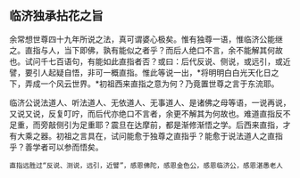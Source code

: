## 临济独承拈花之旨

余常想世尊四十九年所说之法，真可谓婆心极矣。惟有独尊一语，惟临济公能继之。直指与人，当下即佛，孰有能似之者乎？而后人绝口不言，余不能解其何故也。试问千七百语句，有能如此直指者否？或曰：后代反说、侧说，或远引，或近譬，要引人起疑自悟，非可一概直指。惟此等说一出，*将明明白白光天化日之下，弄成一个风云世界。*初祖西来直指之意为何？乃竟置世尊之言于东流耶。

临济公说法道人、听法道人、无依道人、无事道人、是诸佛之母等语，一说再说，又说又说，反复叮咛，而后代亦绝口不言者，余更不解其为何故也。难道直指反不足重，而旁敲侧引为足重耶？震旦在达摩前，都是渐修渐悟之学。后西来直指，才有大乘之器。初祖之言具在，试问能愈于独尊之直指乎？能愈于说法道人之直指乎？善学者可以参而悟矣。

```yang
直指远胜过“反说、测说，远引，近譬”，感恩佛陀，感恩金色公，感恩临济公，感恩湛愚老人
```
